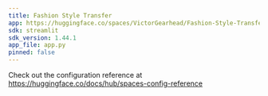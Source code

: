 ```yaml
---
title: Fashion Style Transfer
app: https://huggingface.co/spaces/VictorGearhead/Fashion-Style-Transfer
sdk: streamlit
sdk_version: 1.44.1
app_file: app.py
pinned: false
---
```


Check out the configuration reference at https://huggingface.co/docs/hub/spaces-config-reference
